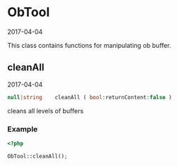 ObTool
=====================
2017-04-04



This class contains functions for manipulating ob buffer.





    
cleanAll
-------------
2017-04-04


```php
null|string    cleanAll ( bool:returnContent:false )
```

cleans all levels of buffers


### Example

```php
<?php

ObTool::cleanAll();



```
     

